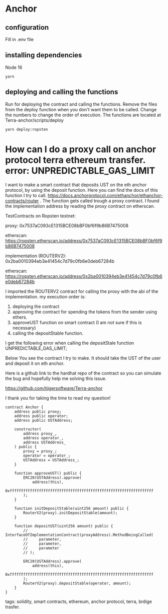 # Anchor

## configuration

Fill in .env file


## installing dependencies

Node 16

```
yarn
```
## deploying and calling the functions
Run for deploying the contract and calling the functions. Remove the files from the deploy function when you don't want them to be called. Change the numbers to change the order of execution. The functions are located at  Terra-anchor/scripts/deploy

```
yarn deploy:ropsten
```



# How can I do a proxy call on anchor protocol terra ethereum transfer. error: UNPREDICTABLE_GAS_LIMIT

I want to make a smart contract that deposits UST on the eth anchor protocol, by using the deposit function. Here you can find the docs of this function I try to call. https://docs.anchorprotocol.com/ethanchor/ethanchor-contracts/router . The function gets called trough a proxy contract. I found the implementation address by reading the proxy contract on etherscan.

TestContracts on Ropsten testnet:

proxy: 0x7537aC093cE1315BCE08bBF0bf6f9b86B7475008

etherscan: https://ropsten.etherscan.io/address/0x7537aC093cE1315BCE08bBF0bf6f9b86B7475008

implementation (ROUTERV2): 0x2ba0010394eb3e41454c7d79c0fb6e0deb67284b

etherscan: https://ropsten.etherscan.io/address/0x2ba0010394eb3e41454c7d79c0fb6e0deb67284b

I imported the ROUTERV2 contract for calling the proxy with the abi of the implementation. 
my execution order is:
1) deploying the contract
2) approving the contract for spending the tokens from the sender using ethers.
3) approveUST function on smart contract (I am not sure if this is necessary)
4) calling the depositStable function.

I get the following error when calling the depositStale function  UNPREDICTABLE_GAS_LIMIT;

Below You see the contract I try to make. It should take the UST of the user and deposit it on eth anchor.

Here is a github link to the hardhat repo of the contract so you can simulate the bug and hopefully help me solving this issue.  


https://github.com/tijgersoftware/Terra-anchor

I thank you for taking the time to read my question!
```
contract Anchor {
    address public proxy;
    address public operator;
    address public USTAddress;

    constructor(
        address proxy_,
        address operator_,
        address USTAddress_
    ) public {
        proxy = proxy_;
        operator = operator_;
        USTAddress = USTAddress_;
    }

    function approveUST() public {
        ERC20(USTAddress).approve(
            address(this),
            0xffffffffffffffffffffffffffffffffffffffffffffffffffffffffffffffff
        );
    }

    function initDepositStable(uint256 amount) public {
        RouterV2(proxy).initDepositStable(amount);
    }

    function depositUST(uint256 amount) public {
        // InterfaceOfImplementationContract(proxyAddress).MethodBeingCalled(
        //     parameter,
        //     parameter,
        //     parameter
        // );

        ERC20(USTAddress).approve(
            address(this),
            0xffffffffffffffffffffffffffffffffffffffffffffffffffffffffffffffff
        );
        RouterV2(proxy).depositStable(operator, amount);
    }
}
```

tags: solidity, smart contracts, ethereum, anchor protocol, terra, brdige trasfer.